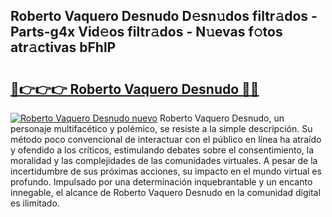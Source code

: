 ## Roberto Vaquero Desnudo D𝚎sn𝚞dos filtr𝚊dos - Parts-g4x Vid𝚎os filtr𝚊dos - N𝚞evas f𝚘tos atr𝚊ctivas bFhlP

# <h2><a href="http://mb05wy.tromn.icu/?c=Roberto+Vaquero+Desnudo">🔗👉👉👉 Roberto Vaquero Desnudo 🔗🔗</a></h2>

[![Roberto Vaquero Desnudo nuevo](https://i.imgur.com/pEAQMta.gif)](http://mb05wy.tromn.icu/?c=Roberto+Vaquero+Desnudo)
Roberto Vaquero Desnudo, un personaje multifacético y polémico, se resiste a la simple descripción. Su método poco convencional de interactuar con el público en línea ha atraído y ofendido a los críticos, estimulando debates sobre el consentimiento, la moralidad y las complejidades de las comunidades virtuales. A pesar de la incertidumbre de sus próximas acciones, su impacto en el mundo virtual es profundo. Impulsado por una determinación inquebrantable y un encanto innegable, el alcance de Roberto Vaquero Desnudo en la comunidad digital es ilimitado.
